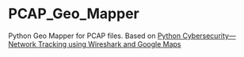 # PCAP_Geo_Mapper

Python Geo Mapper for PCAP files. Based on [Python Cybersecurity— Network Tracking using Wireshark and Google Maps](https://vinsloev.medium.com/python-cybersecurity-network-tracking-using-wireshark-and-google-maps-2adf3e497a93)

